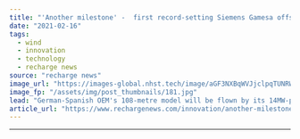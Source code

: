 ```yaml
---
title: "'Another milestone' -  first record-setting Siemens Gamesa offshore turbine blade rolls out"
date: "2021-02-16"
tags: 
  - wind
  - innovation
  - technology
  - recharge news
source: "recharge news"
image_url: "https://images-global.nhst.tech/image/aGF3NXBqWVJjclpqTUNRWjByWWZid2oxSlhxMFMxcDdrdVUvMGxzVjd6RT0=/nhst/binary/e1056707131725f66d69db11b1bbbc5e"
image_fp: "/assets/img/post_thumbnails/181.jpg"
lead: "German-Spanish OEM's 108-metre model will be flown by its 14MW-plus SG14.0-222DD, with prototype test set for later this year"
article_url: "https://www.rechargenews.com/innovation/another-milestone-first-record-setting-siemens-gamesa-offshore-turbine-blade-rolls-out/2-1-964194"
---
```


---
